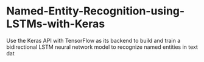 # Named-Entity-Recognition-using-LSTMs-with-Keras
Use the Keras API with TensorFlow as its backend to build and train a bidirectional LSTM neural network model to recognize named entities in text dat
